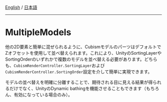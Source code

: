 [English](Description.md) / [日本語](Description.ja.md)

---

# MultipleModels

他の2D要素と簡単に混ぜられるように、CubismモデルのパーツはデフォルトでZオフセットを使用して並べ替えられます。これにより、UnityのSortingLayerやSortingOrderのいずれかで複数のモデルを並べ替える必要があります。どちらも、``CubismRenderController.SortingLayer``および``CubismRenderController.SortingOrder``設定を介して簡単に実現できます。

モデルの並べ替えを明確に分離することで、期待される目に見える結果が得られるだけでなく、UnityのDynamic bathingを機能させることもできます（もちろん、有効になっている場合のみ）。
